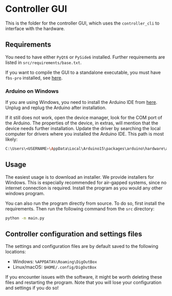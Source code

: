 # Controller GUI

This is the folder for the controller GUI,
which uses the `controller_cli` to interface with the hardware.

## Requirements

You need to have either `PyQt6` or `PySide6` installed.
Further requirements are listed in `src/requirements/base.txt`.

If you want to compile the GUI to a standalone executable,
you must have `fbs-pro` installed,
see [here](https://build-system.fman.io/).

### Arduino on Windows

If you are using Windows,
you need to install the Arduino IDE from
[here](https://www.arduino.cc/en/software).
Unplug and replug the Arduino after installation.

If it still does not work,
open the device manager,
look for the COM port of the Arduino.
The properties of the device, in extras,
will mention that the device needs further installation.
Update the driver by searching the local computer for drivers
where you installed the Arduino IDE.
This path is most likely:
```bash
C:\Users\<USERNAME>\AppData\Local\Arduino15\packages\arduino\hardware\avr\1.8.3\drivers
```


## Usage

The easiest usage is to download an installer.
We provide installers for Windows.
This is especially recommended for air-gapped systems,
since no internet connection is required.
Install the program as you would any other windows program.

You can also run the program directly from source.
To do so, first install the requirements.
Then run the following command from the `src` directory:

```bash
python -m main.py
```

## Controller configuration and settings files

The settings and configuration files are by default saved to the following locations:

- Windows: `%APPDATA%\Roaming\DigOutBox`
- Linux/macOS: `$HOME/.config/DigOutBox`

If you encounter issues with the software,
it might be worth deleting these files and restarting the program.
Note that you will lose your configuration and settings if you do so!

